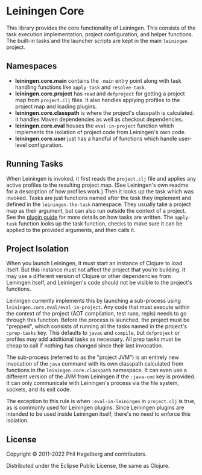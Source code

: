 # Leiningen Core

This library provides the core functionality of Leiningen. This
consists of the task execution implementation, project configuration,
and helper functions. The built-in tasks and the launcher scripts are
kept in the main `leiningen` project.

## Namespaces

* **leiningen.core.main** contains the `-main` entry point along with
    task handling functions like `apply-task` and `resolve-task`.
* **leiningen.core.project** has `read` and `defproject` for getting a
    project map from `project.clj` files. It also handles applying
    profiles to the project map and loading plugins.
* **leiningen.core.classpath** is where the project's classpath is
    calculated. It handles Maven dependencies as well as checkout
    dependencies.
* **leiningen.core.eval** houses the `eval-in-project` function which
    implements the isolation of project code from Leiningen's own code.
* **leiningen.core.user** just has a handful of functions which handle
    user-level configuration.

## Running Tasks

When Leiningen is invoked, it first reads the `project.clj` file and
applies any active profiles to the resulting project map. (See
Leiningen's own readme for a description of how profiles work.) Then
it looks up the task which was invoked. Tasks are just functions named
after the task they implement and defined in the `leiningen.the-task`
namespace. They usually take a project map as their argument, but can
also run outside the context of a project. See the
[plugin guide](https://codeberg.org/leiningen/leiningen/blob/stable/doc/PLUGINS.md)
for more details on how tasks are written. The `apply-task` function
looks up the task function, checks to make sure it can be applied to
the provided arguments, and then calls it.

## Project Isolation

When you launch Leiningen, it must start an instance of Clojure to
load itself. But this instance must not affect the project that you're
building. It may use a different version of Clojure or other
dependencies from Leiningen itself, and Leiningen's code should not be
visible to the project's functions.

Leiningen currently implements this by launching a sub-process using
`leiningen.core.eval/eval-in-project`. Any code that must execute
within the context of the project (AOT compilation, test runs, repls)
needs to go through this function. Before the process is launched, the
project must be "prepped", which consists of running all the tasks
named in the project's `:prep-tasks` key. This defaults to `javac` and
`compile`, but `defproject` or profiles may add additional tasks as
necessary. All prep tasks must be cheap to call if nothing has changed
since their last invocation.

The sub-process (referred to as the "project JVM") is an entirely new
invocation of the `java` command with its own classpath calculated
from functions in the `leiningen.core.classpath` namespace. It can
even use a different version of the JVM from Leiningen if the
`:java-cmd` key is provided. It can only communicate with Leiningen's
process via the file system, sockets, and its exit code.

The exception to this rule is when `:eval-in-leiningen` in
`project.clj` is true, as is commonly used for Leiningen plugins.
Since Leiningen plugins are intended to be used inside Leiningen
itself, there's no need to enforce this isolation.

## License

Copyright © 2011-2022 Phil Hagelberg and contributors.

Distributed under the Eclipse Public License, the same as Clojure.

